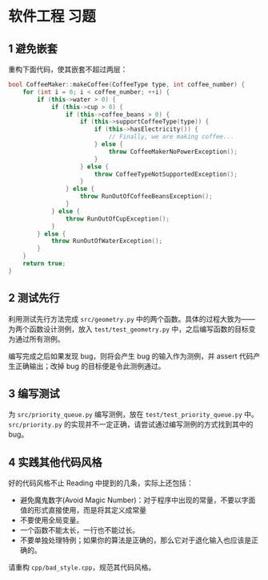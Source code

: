 # 软件工程 习题

## 1 避免嵌套

重构下面代码，使其嵌套不超过两层：
```cpp
bool CoffeeMaker::makeCoffee(CoffeeType type, int coffee_number) {
    for (int i = 0; i < coffee_number; ++i) {
        if (this->water > 0) {
            if (this->cup > 0) {
                if (this->coffee_beans > 0) {
                    if (this->supportCoffeeType(type)) {
                        if (this->hasElectricity()) {
                            // Finally, we are making coffee...
                        } else {
                            throw CoffeeMakerNoPowerException();
                        }
                    } else {
                        throw CoffeeTypeNotSupportedException();
                    }
                } else {
                    throw RunOutOfCoffeeBeansException();
                }
            } else {
                throw RunOutOfCupException();
            }
        } else {
            throw RunOutOfWaterException();
        }
    }
    return true;
}
```

## 2 测试先行

利用测试先行方法完成 `src/geometry.py` 中的两个函数。具体的过程大致为——为两个函数设计测例，放入 `test/test_geometry.py` 中，之后编写函数的目标变为通过所有测例。

编写完成之后如果发现 bug，则将会产生 bug 的输入作为测例，并 assert 代码产生正确输出；改掉 bug 的目标便是令此测例通过。

## 3 编写测试

为 `src/priority_queue.py` 编写测例，放在 `test/test_priority_queue.py` 中。`src/priority.py` 的实现并不一定正确，请尝试通过编写测例的方式找到其中的 bug。

## 4 实践其他代码风格

好的代码风格不止 Reading 中提到的几条，实际上还包括：
- 避免魔鬼数字(Avoid Magic Number)：对于程序中出现的常量，不要以字面值的形式直接使用，而是将其定义成常量
- 不要使用全局变量。
- 一个函数不能太长，一行也不能过长。
- 不要单独处理特例；如果你的算法是正确的，那么它对于退化输入也应该是正确的。

请重构 `cpp/bad_style.cpp`，规范其代码风格。

